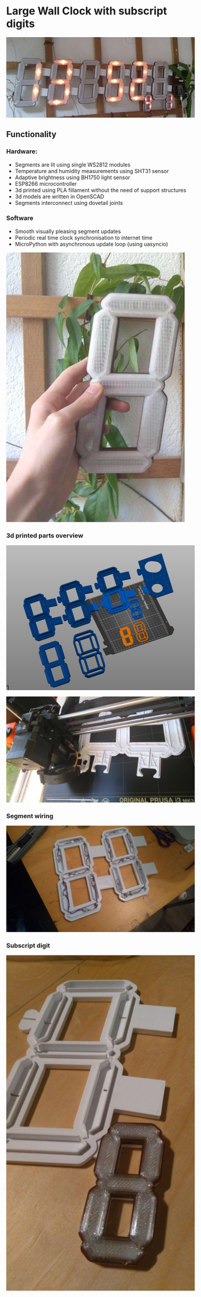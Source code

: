 # Large Wall Clock with subscript digits

![Alt text](pictures/clock_overview.jpg?raw=true "Title")

## Functionality
### Hardware:
- Segments are lit using single WS2812 modules
- Temperature and humidity measurements using SHT31 sensor
- Adaptive brightness using BH1750 light sensor
- ESP8266 microcontroller
- 3d printed using PLA fillament without the need of support structures
- 3d models are written in OpenSCAD
- Segments interconnect using dovetail joints


### Software
- Smooth visually pleasing segment updates
- Periodic real time clock synchronisation to internet time
- MicroPython with asynchronous update loop (using uasyncio)

![Alt text](pictures/single_segment.jpg?raw=true "Single segment")

### 3d printed parts overview
![Alt text](pictures/3d_printing_parts_overview.png?raw=true "3d printing parts overview")

![Alt text](pictures/backplane_printing.jpg?raw=true "Title")

### Segment wiring
![Alt text](pictures/backplane_with_leds.jpg?raw=true "Title")

### Subscript digit
![Alt text](pictures/subscript_digit.jpg?raw=true "Title")

